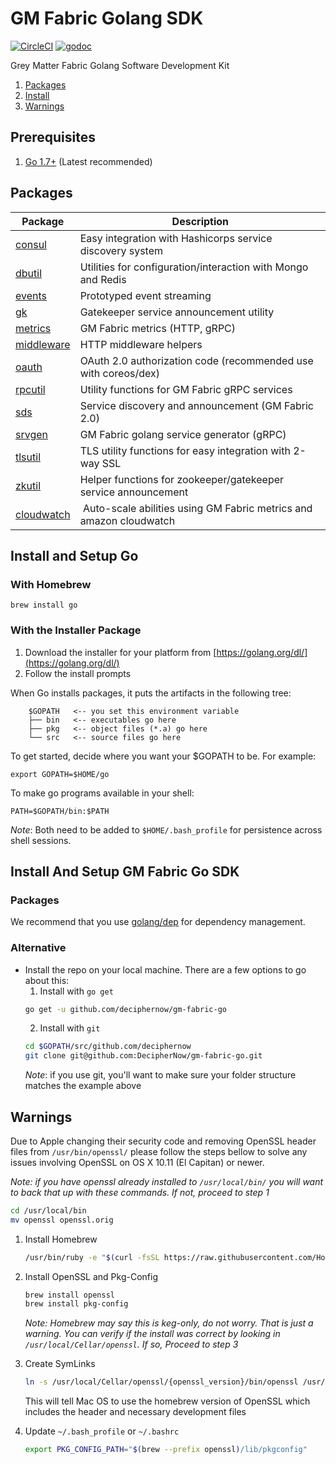 # GM Fabric Golang SDK
[![CircleCI](https://circleci.com/gh/DecipherNow/gm-fabric-go.svg?style=shield&circle-token=ac1acca0b338abb9fa0f67736e6e26e1832321db)](https://circleci.com/gh/DecipherNow/gm-fabric-go)
[![godoc](http://img.shields.io/badge/godoc-reference-blue.svg?style=flat)](https://godoc.org/github.com/deciphernow/gm-fabric-go)

Grey Matter Fabric Golang Software Development Kit

1.  [Packages](#packages)
2.  [Install](#install)
3.  [Warnings](#warnings)

## Prerequisites
1.  [Go 1.7+](https://golang.org) (Latest recommended)

## Packages

| Package                            | Description                                                        |
|------------------------------------|--------------------------------------------------------------------|
| [consul](consul/README.md)         | Easy integration with Hashicorps service discovery system          |
| [dbutil](dbutil/README.md)         | Utilities for configuration/interaction with Mongo and Redis       |
| [events](events/README.md)         | Prototyped event streaming                                         |
| [gk](gk/README.md)                 | Gatekeeper service announcement utility                            |
| [metrics](metrics/README.md)       | GM Fabric metrics (HTTP, gRPC)                                     |
| [middleware](middleware/README.md) | HTTP middleware helpers                                            |
| [oauth](oauth/README.md)           | OAuth 2.0 authorization code (recommended use with coreos/dex)     |
| [rpcutil](rpcutil/README.md)       | Utility functions for GM Fabric gRPC services                      |
| [sds](sds/README.md)               | Service discovery and announcement (GM Fabric 2.0)                 |
| [srvgen](srvgen/README.md)         | GM Fabric golang service generator (gRPC)                          |
| [tlsutil](tlsutil/README.md)       | TLS utility functions for easy integration with 2-way SSL          |
| [zkutil](zkutil/README.md)         | Helper functions for zookeeper/gatekeeper service announcement     |
| [cloudwatch](cloudwatch/README.md) | Auto-scale abilities using GM Fabric metrics and amazon cloudwatch |

## Install and Setup Go

### With Homebrew

```{bash}
brew install go
```

### With the Installer Package

1.  Download the installer for your platform from [https://golang.org/dl/](https://golang.org/dl/)
2.  Follow the install prompts

When Go installs packages, it puts the artifacts in the following tree:
```
    $GOPATH   <-- you set this environment variable
    ├── bin   <-- executables go here
    ├── pkg   <-- object files (*.a) go here
    └── src   <-- source files go here
```

To get started, decide where you want your $GOPATH to be. For example:
```{bash}
export GOPATH=$HOME/go
```

To make go programs available in your shell:
```{bash}
PATH=$GOPATH/bin:$PATH
```

*Note*: Both need to be added to `$HOME/.bash_profile` for persistence across shell sessions.

## Install And Setup GM Fabric Go SDK

### Packages

We recommend that you use [golang/dep](https://github.com/golang/dep) for dependency management.

### Alternative

-   Install the repo on your local machine. There are a few options to go about this:
    1.  Install with `go get`
    ```bash
    go get -u github.com/deciphernow/gm-fabric-go
    ```
    2.  Install with `git`
    ```bash
    cd $GOPATH/src/github.com/deciphernow
    git clone git@github.com:DecipherNow/gm-fabric-go.git
    ```
    *Note*: if you use git, you'll want to make sure your folder structure matches the example above

## Warnings

Due to Apple changing their security code and removing OpenSSL header files from `/usr/bin/openssl/` please follow the steps bellow to solve any issues involving OpenSSL on OS X 10.11 (El Capitan) or newer.

*Note: if you have openssl already installed to `/usr/local/bin/` you will want to back that up with these commands. If not, proceed to step 1*
```bash
cd /usr/local/bin
mv openssl openssl.orig
```

1.  Install Homebrew

    ```bash
    /usr/bin/ruby -e "$(curl -fsSL https://raw.githubusercontent.com/Homebrew/install/master/install)"
    ```

2.  Install OpenSSL and Pkg-Config

    ```bash
    brew install openssl
    brew install pkg-config
    ```
    *Note: Homebrew may say this is keg-only, do not worry. That is just a warning. You can verify if the install was correct by looking in `/usr/local/Cellar/openssl`. If so, Proceed to step 3*
3.  Create SymLinks

    ```bash
    ln -s /usr/local/Cellar/openssl/{openssl_version}/bin/openssl /usr/local/bin/openssl
    ```

    This will tell Mac OS to use the homebrew version of OpenSSL which includes the header and necessary development files

4.  Update `~/.bash_profile` or `~/.bashrc`
    ```bash
    export PKG_CONFIG_PATH="$(brew --prefix openssl)/lib/pkgconfig"
    ```
